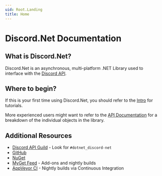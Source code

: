 ```yaml
---
uid: Root.Landing
title: Home
---
```


# Discord.Net Documentation

<div class="big-logo logo-switcher" />

## What is Discord.Net?

Discord.Net is an asynchronous, multi-platform .NET Library used to
interface with the [Discord API](https://discordapp.com/).

## Where to begin?

If this is your first time using Discord.Net, you should refer to the
[Intro](xref:Guides.Introduction) for tutorials.

More experienced users might want to refer to the
[API Documentation](xref:API.Docs) for a breakdown of the individual
objects in the library.

## Additional Resources

- [Discord API Guild](https://discord.gg/discord-api) - Look for `#dotnet_discord-net`
- [GitHub](https://github.com/RogueException/Discord.Net/)
- [NuGet](https://www.nuget.org/packages/Discord.Net/)
- [MyGet Feed](https://www.myget.org/feed/Packages/discord-net) - Add-ons and nightly builds
- [AppVeyor CI](https://ci.appveyor.com/project/RogueException/discord-net) - Nightly builds via Continuous Integration
